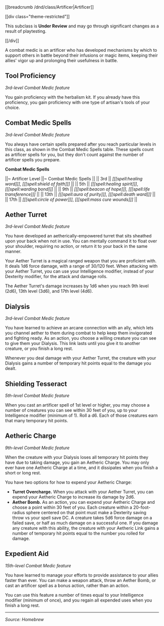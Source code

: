 [[breadcrumb /dnd/class/Artificer|Artificer]]

[[div class="theme-restricted"]]

This subclass is **Under Review** and may go through significant changes as a result of playtesting.
 
[[/div]]

A combat medic is an artificer who has developed mechanisms by which to support others in battle beyond their infusions or magic items, keeping their allies' vigor up and prolonging their usefulness in battle.

## Tool Proficiency

_3rd-level Combat Medic feature_

You gain proficiency with the herbalism kit. If you already have this proficiency, you gain proficiency with one type of artisan's tools of your choice.

## Combat Medic Spells

_3rd-level Combat Medic feature_

You always have certain spells prepared after you reach particular levels in this class, as shown in the Combat Medic Spells table. These spells count as artificer spells for you, but they don't count against the number of artificer spells you prepare.

**Combat Medic Spells**

||~ Artificer Level ||~ Combat Medic Spells ||
|| 3rd || _[[[spell:healing word]]]_, _[[[spell:shield of faith]]]_ ||
|| 5th || _[[[spell:healing spirit]]]_, _[[[spell:warding bond]]]_ ||
|| 9th || _[[[spell:beacon of hope]]]_, _[[[spell:life transference]]]_ ||
|| 13th || _[[[spell:aura of purity]]]_, _[[[spell:death ward]]]_ ||
|| 17th || _[[[spell:circle of power]]]_, _[[[spell:mass cure wounds]]]_ ||

## Aether Turret

_3rd-level Combat Medic feature_

You have developed an aetherically-empowered turret that sits sheathed upon your back when not in use. You can mentally command it to float over your shoulder, requiring no action, or return it to your back in the same manner.

Your Aether Turret is a magical ranged weapon that you are proficient with. It deals 1d6 force damage, with a range of 30/120 feet. When attacking with your Aether Turret, you can use your Intelligence modifier, instead of your Dexterity modifier, for the attack and damage rolls.

The Aether Turret's damage increases by 1d6 when you reach 9th level (2d6), 13th level (3d6), and 17th level (4d6).

## Dialysis

_3rd-level Combat Medic feature_

You have learned to achieve an arcane connection with an ally, which lets you channel aether to them during combat to help keep them invigorated and fighting ready. As an action, you choose a willing creature you can see to give them your Dialysis. This link lasts until you give it to another creature, or you finish a long rest.

Whenever you deal damage with your Aether Turret, the creature with your Dialysis gains a number of temporary hit points equal to the damage you dealt.

## Shielding Tesseract

_5th-level Combat Medic feature_

When you cast an artificer spell of 1st level or higher, you may choose a number of creatures you can see within 30 feet of you, up to your Intelligence modifier (minimum of 1). Roll a d6. Each of those creatures earn that many temporary hit points.

## Aetheric Charge

_9th-level Combat Medic feature_

When the creature with your Dialysis loses all temporary hit points they have due to taking damage, you gain an Aetheric Charge. You may only ever have one Aetheric Charge at a time, and it dissipates when you finish a short or long rest.

You have two options for how to expend your Aetheric Charge:

* **Turret Overcharge.** When you attack with your Aether Turret, you can expend your Aetheric Charge to increase its damage by 2d6.
* **Aether Bomb.** As an action, you can expend your Aetheric Charge and choose a point within 30 feet of you. Each creature within a 20-foot-radius sphere centered on that point must make a Dexterity saving throw vs your spell save DC. A creature takes 5d6 force damage on a failed save, or half as much damage on a successful one. If you damage any creature with this ability, the creature with your Aetheric Link gains a number of temporary hit points equal to the number you rolled for damage.   

## Expedient Aid

_15th-level Combat Medic feature_

You have learned to manage your efforts to provide assistance to your allies faster than ever. You can make a weapon attack, throw an Aether Bomb, or cast an artificer spell as a bonus action, rather than an action.

You can use this feature a number of times equal to your Intelligence modifier (minimum of once), and you regain all expended uses when you finish a long rest.

----

*Source: Homebrew*
